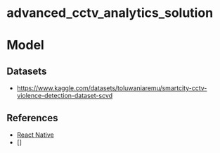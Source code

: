# advanced_cctv_analytics_solution
# Model
## Datasets
- https://www.kaggle.com/datasets/toluwaniaremu/smartcity-cctv-violence-detection-dataset-scvd
## References
- [React Native](https://reactnative.dev/)
- []
